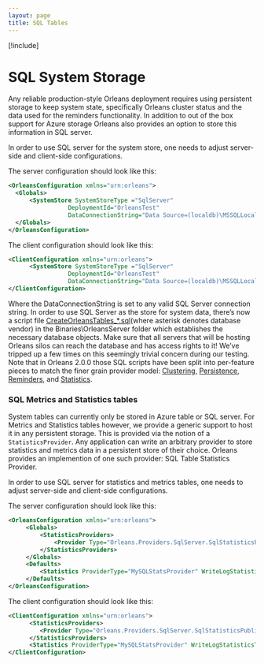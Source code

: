 ```yaml
---
layout: page
title: SQL Tables
---
```


[!include[](../../../warning-banner.md)]

# SQL System Storage

Any reliable production-style Orleans deployment requires using persistent storage to keep system state, specifically Orleans cluster status and the data used for the reminders functionality. In addition to out of the box support for Azure storage Orleans also provides an option to store this information in SQL server.

In order to use SQL server for the system store, one needs to adjust server-side and client-side configurations.

The server configuration should look like this:

``` xml
<OrleansConfiguration xmlns="urn:orleans">
  <Globals>
      <SystemStore SystemStoreType ="SqlServer"
                 DeploymentId="OrleansTest"
                 DataConnectionString="Data Source=(localdb)\MSSQLLocalDB;Initial Catalog=Orleans;Integrated Security=True;Pooling=False;Max Pool Size=200;Asynchronous Processing=True;MultipleActiveResultSets=True" AdoInvariant="System.Data.SqlClient" />
  </Globals>
</OrleansConfiguration>
```

The client configuration should look like this:

``` xml
<ClientConfiguration xmlns="urn:orleans">
      <SystemStore SystemStoreType ="SqlServer"
                 DeploymentId="OrleansTest"
                 DataConnectionString="Data Source=(localdb)\MSSQLLocalDB;Initial Catalog=Orleans;Integrated Security=True;Pooling=False;Max Pool Size=200;Asynchronous Processing=True;MultipleActiveResultSets=True" AdoInvariant="System.Data.SqlClient" />
</ClientConfiguration>
```

Where the DataConnectionString is set to any valid SQL Server connection string. In order to use SQL Server as the store for system data, there’s now a script file [CreateOrleansTables_*.sql](https://github.com/dotnet/orleans/tree/v1.5.3/src/OrleansSQLUtils)(where asterisk denotes database vendor) in the Binaries\OrleansServer folder which establishes the necessary database objects. Make sure that all servers that will be hosting Orleans silos can reach the database and has access rights to it! We’ve tripped up a few times on this seemingly trivial concern during our testing.
Note that in Orleans 2.0.0 those SQL scripts have been split into per-feature pieces to match the finer grain provider model: [Clustering](https://github.com/dotnet/orleans/tree/v2.0.0-beta3/src/AdoNet/Orleans.Clustering.AdoNet), [Persistence](https://github.com/dotnet/orleans/tree/v2.0.0-beta3/src/AdoNet/Orleans.Persistence.AdoNet), [Reminders](https://github.com/dotnet/orleans/tree/v2.0.0-beta3/src/AdoNet/Orleans.Reminders.AdoNet), and [Statistics](https://github.com/dotnet/orleans/tree/v2.0.0-beta3/src/AdoNet/Orleans.Statistics.AdoNet).

### SQL Metrics and Statistics tables

System tables can currently only be stored in Azure table or SQL server.
For Metrics and Statistics tables however, we provide a generic support to host it in any persistent storage. This is provided via the notion of a `StatisticsProvider`. Any application can write an arbitrary provider to store statistics and metrics data in a persistent store of their choice. Orleans provides an implemention of one such provider: SQL Table Statistics Provider.

In order to use SQL server for statistics and metrics tables, one needs to adjust server-side and client-side configurations.

The server configuration should look like this:

``` xml
<OrleansConfiguration xmlns="urn:orleans">
     <Globals>
         <StatisticsProviders>
             <Provider Type="Orleans.Providers.SqlServer.SqlStatisticsPublisher" Name="MySQLStatsProvider" ConnectionString="Data Source=(localdb)\MSSQLLocalDB;Initial Catalog=Orleans;Integrated Security=True;Pooling=False;Max Pool Size=200;Asynchronous Processing=True;MultipleActiveResultSets=True" />
         </StatisticsProviders>
     </Globals>
     <Defaults>
         <Statistics ProviderType="MySQLStatsProvider" WriteLogStatisticsToTable="true"/>
     </Defaults>
</OrleansConfiguration>
```

The client configuration should look like this:

``` xml
<ClientConfiguration xmlns="urn:orleans">
      <StatisticsProviders>
         <Provider Type="Orleans.Providers.SqlServer.SqlStatisticsPublisher" Name="SQL" ConnectionString="Data Source=(localdb)\MSSQLLocalDB;Initial Catalog=Orleans;Integrated Security=True;Pooling=False;Max Pool Size=200;Asynchronous Processing=True;MultipleActiveResultSets=True" />
      </StatisticsProviders>
      <Statistics ProviderType="MySQLStatsProvider" WriteLogStatisticsToTable="true"/>
</ClientConfiguration>
```
